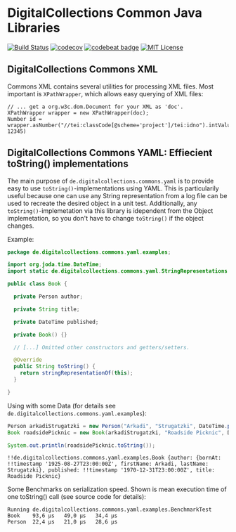 # DigitalCollections Common Java Libraries
[![Build Status](https://travis-ci.org/dbmdz/digitalcollections-commons.svg?branch=master)](https://travis-ci.org/dbmdz/digitalcollections-commons)
[![codecov](https://codecov.io/gh/dbmdz/digitalcollections-commons/branch/master/graph/badge.svg)](https://codecov.io/gh/dbmdz/digitalcollections-commons)
[![codebeat badge](https://codebeat.co/badges/08e3152b-27a2-46e2-8f3d-23cd3e6e66a2)](https://codebeat.co/projects/github-com-dbmdz-digitalcollections-commons)
[![MIT License](https://img.shields.io/badge/license-MIT-blue.svg)](LICENSE)

## DigitalCollections Commons XML

Commons XML contains several utilities for processing XML files. Most important is `XPathWrapper`, which allows easy querying of XML files:

```
// ... get a org.w3c.dom.Document for your XML as 'doc'.
XPathWrapper wrapper = new XPathWrapper(doc);
Number id = wrapper.asNumber("//tei:classCode[@scheme='project']/tei:idno").intValue(), 12345)
```

## DigitalCollections Commons YAML: Effiecient toString() implementations

The main purpose of `de.digitalcollections.commons.yaml` is to provide easy to use `toString()`-implementations using YAML. This is particularily useful because one can use any String representation from a log file can be used to recreate the desired object in a unit test. Additionally, any `toString()`-implemetation via this library is idependent from the Object implemetation, so you don't have to change `toString()` if the object changes.

Example:

```java
package de.digitalcollections.commons.yaml.examples;

import org.joda.time.DateTime;
import static de.digitalcollections.commons.yaml.StringRepresentations.stringRepresentationOf;

public class Book {

  private Person author;

  private String title;

  private DateTime published;

  private Book() {}

  // [...] Omitted other constructors and getters/setters.

  @Override
  public String toString() {
    return stringRepresentationOf(this);
  }

}
```

Using with some Data (for details see `de.digitalcollections.commons.yaml.examples`):

```java
Person arkadiStrugatzki = new Person("Arkadi", "Strugatzki", DateTime.parse("1925-08-28"));
Book roadsidePicknic = new Book(arkadiStrugatzki, "Roadside Picknic", DateTime.parse("1971"));

System.out.println(roadsidePicknic.toString());
```

```
!!de.digitalcollections.commons.yaml.examples.Book {author: {bornAt: !!timestamp '1925-08-27T23:00:00Z', firstName: Arkadi, lastName: Strugatzki}, published: !!timestamp '1970-12-31T23:00:00Z', title: Roadside Picknic}
```

Some Benchmarks on serialization speed. Shown is mean execution time of one toString() call (see source code for details):

```
Running de.digitalcollections.commons.yaml.examples.BenchmarkTest
Book    93,6 µs   49,0 µs   34,4 µs
Person  22,4 µs   21,0 µs   28,6 µs
```
